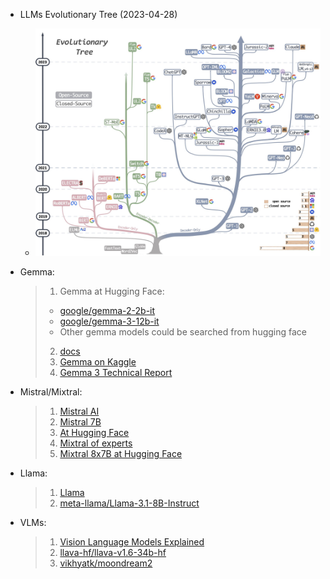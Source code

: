 * LLMs Evolutionary Tree (2023-04-28)
    * ![LLMs Evolutionary Tree (2023-04-28)](img/LLMs_Evolutionary_Tree.jpg)
* Gemma:
	
	> 1. Gemma at Hugging Face:
	>
	> 	- [google/gemma-2-2b-it](https://huggingface.co/google/gemma-2-2b-it)
	> 	- [google/gemma-3-12b-it](https://huggingface.co/google/gemma-3-12b-it)
	> 	- Other gemma models could be searched from hugging face
	>
	> 2. [docs](https://ai.google.dev/gemma/docs/core)
	> 3. [Gemma on Kaggle](https://www.kaggle.com/models/google/gemma-3)
	> 4. [Gemma 3 Technical Report](https://storage.googleapis.com/deepmind-media/gemma/Gemma3Report.pdf)
	
* Mistral/Mixtral:

	> 1. [Mistral AI](https://mistral.ai/)
	> 2. [Mistral 7B](https://mistral.ai/news/announcing-mistral-7b)
	> 3. [At Hugging Face](https://huggingface.co/mistralai)
	> 4. [Mixtral of experts](https://mistral.ai/news/mixtral-of-experts)
	> 5. [Mixtral 8x7B at Hugging Face](https://huggingface.co/mistralai/Mixtral-8x7B-v0.1)

* Llama:

	> 1. [Llama](https://www.llama.com/)
	> 2. [meta-llama/Llama-3.1-8B-Instruct](https://huggingface.co/meta-llama/Llama-3.1-8B-Instruct)
	
* VLMs:

	> 1. [Vision Language Models Explained](https://huggingface.co/blog/vlms)	
    > 2. [llava-hf/llava-v1.6-34b-hf](https://huggingface.co/llava-hf/llava-v1.6-34b-hf)
	> 3. [vikhyatk/moondream2](https://huggingface.co/vikhyatk/moondream2)